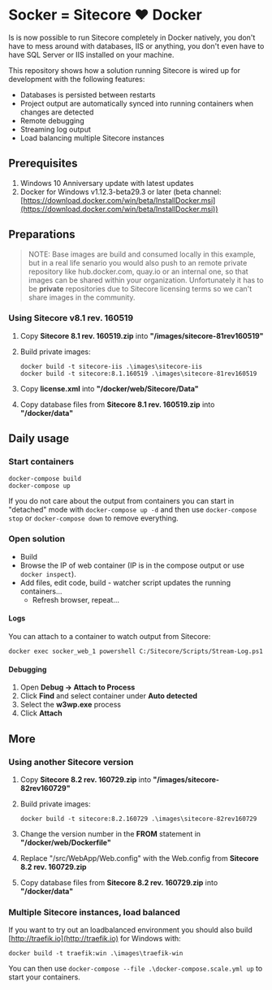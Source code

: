 # Socker = Sitecore :heart: Docker

Is is now possible to run Sitecore completely in Docker natively, you don't have to mess around with databases, IIS or anything, you don't even have to have SQL Server or IIS installed on your machine.

This repository shows how a solution running Sitecore is wired up for development with the following features:

- Databases is persisted between restarts
- Project output are automatically synced into running containers when changes are detected
- Remote debugging
- Streaming log output
- Load balancing multiple Sitecore instances

## Prerequisites

1. Windows 10 Anniversary update with latest updates
2. Docker for Windows v1.12.3-beta29.3 or later (beta channel: [https://download.docker.com/win/beta/InstallDocker.msi](https://download.docker.com/win/beta/InstallDocker.msi))

## Preparations

>NOTE: Base images are build and consumed locally in this example, but in a real life senario you would also push to an remote private repository like 
hub.docker.com, quay.io or an internal one, so that images can be shared within your organization.
Unfortunately it has to be **private** repositories due to Sitecore licensing terms so we can't share images in the community.

### Using Sitecore v8.1 rev. 160519

1. Copy **Sitecore 8.1 rev. 160519.zip** into **"/images/sitecore-81rev160519"**
2. Build private images:
	
	````
	docker build -t sitecore-iis .\images\sitecore-iis
	docker build -t sitecore:8.1.160519 .\images\sitecore-81rev160519
	````

3. Copy **license.xml** into **"/docker/web/Sitecore/Data"**
4. Copy database files from **Sitecore 8.1 rev. 160519.zip** into **"/docker/data"**

## Daily usage

### Start containers

````
docker-compose build
docker-compose up
````

If you do not care about the output from containers you can start in "detached" mode with `docker-compose up -d` and then use `docker-compose stop` or `docker-compose down` to remove everything. 

### Open solution

- Build
- Browse the IP of web container (IP is in the compose output or use `docker inspect`).
- Add files, edit code, build - watcher script updates the running containers...
	- Refresh browser, repeat...

#### Logs

You can attach to a container to watch output from Sitecore:

````
docker exec socker_web_1 powershell C:/Sitecore/Scripts/Stream-Log.ps1
````

#### Debugging

1. Open **Debug -> Attach to Process**
2. Click **Find** and select container under **Auto detected**
3. Select the **w3wp.exe** process
4. Click **Attach**

## More

### Using another Sitecore version

1. Copy **Sitecore 8.2 rev. 160729.zip** into **"/images/sitecore-82rev160729"**
2. Build private images:
	
	````
	docker build -t sitecore:8.2.160729 .\images\sitecore-82rev160729
	````

3. Change the version number in the **FROM** statement in **"/docker/web/Dockerfile"**
4. Replace "/src/WebApp/Web.config" with the Web.config from **Sitecore 8.2 rev. 160729.zip**
5. Copy database files from **Sitecore 8.2 rev. 160729.zip** into **"/docker/data"**

### Multiple Sitecore instances, load balanced

If you want to try out an loadbalanced environment you should also build [http://traefik.io](http://traefik.io) for Windows with:

````
docker build -t traefik:win .\images\traefik-win
````

You can then use `docker-compose --file .\docker-compose.scale.yml up` to start your containers.
